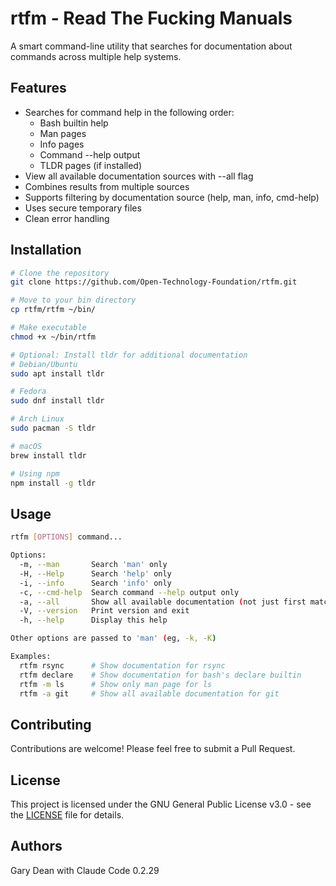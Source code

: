 # rtfm - Read The Fucking Manuals

A smart command-line utility that searches for documentation about commands across multiple help systems.

## Features

- Searches for command help in the following order:
  - Bash builtin help
  - Man pages
  - Info pages
  - Command --help output
  - TLDR pages (if installed)
- View all available documentation sources with --all flag
- Combines results from multiple sources
- Supports filtering by documentation source (help, man, info, cmd-help)
- Uses secure temporary files
- Clean error handling

## Installation

```bash
# Clone the repository
git clone https://github.com/Open-Technology-Foundation/rtfm.git

# Move to your bin directory
cp rtfm/rtfm ~/bin/

# Make executable
chmod +x ~/bin/rtfm

# Optional: Install tldr for additional documentation
# Debian/Ubuntu
sudo apt install tldr

# Fedora
sudo dnf install tldr

# Arch Linux
sudo pacman -S tldr

# macOS
brew install tldr

# Using npm
npm install -g tldr
```

## Usage

```bash
rtfm [OPTIONS] command...

Options:
  -m, --man       Search 'man' only
  -H, --Help      Search 'help' only
  -i, --info      Search 'info' only
  -c, --cmd-help  Search command --help output only
  -a, --all       Show all available documentation (not just first match)
  -V, --version   Print version and exit
  -h, --help      Display this help

Other options are passed to 'man' (eg, -k, -K)

Examples:
  rtfm rsync      # Show documentation for rsync
  rtfm declare    # Show documentation for bash's declare builtin
  rtfm -m ls      # Show only man page for ls
  rtfm -a git     # Show all available documentation for git
```

## Contributing

Contributions are welcome! Please feel free to submit a Pull Request.

## License

This project is licensed under the GNU General Public License v3.0 - see the [LICENSE](LICENSE) file for details.

## Authors

Gary Dean with Claude Code 0.2.29
